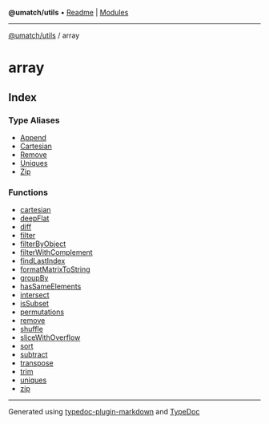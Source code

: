 **@umatch/utils** • [Readme](../index.md) \| [Modules](../modules.md)

***

[@umatch/utils](../modules.md) / array

# array

## Index

### Type Aliases

- [Append](type-aliases/Append.md)
- [Cartesian](type-aliases/Cartesian.md)
- [Remove](type-aliases/Remove.md)
- [Uniques](type-aliases/Uniques.md)
- [Zip](type-aliases/Zip.md)

### Functions

- [cartesian](functions/cartesian.md)
- [deepFlat](functions/deepFlat.md)
- [diff](functions/diff.md)
- [filter](functions/filter.md)
- [filterByObject](functions/filterByObject.md)
- [filterWithComplement](functions/filterWithComplement.md)
- [findLastIndex](functions/findLastIndex.md)
- [formatMatrixToString](functions/formatMatrixToString.md)
- [groupBy](functions/groupBy.md)
- [hasSameElements](functions/hasSameElements.md)
- [intersect](functions/intersect.md)
- [isSubset](functions/isSubset.md)
- [permutations](functions/permutations.md)
- [remove](functions/remove.md)
- [shuffle](functions/shuffle.md)
- [sliceWithOverflow](functions/sliceWithOverflow.md)
- [sort](functions/sort.md)
- [subtract](functions/subtract.md)
- [transpose](functions/transpose.md)
- [trim](functions/trim.md)
- [uniques](functions/uniques.md)
- [zip](functions/zip.md)

***

Generated using [typedoc-plugin-markdown](https://www.npmjs.com/package/typedoc-plugin-markdown) and [TypeDoc](https://typedoc.org/)
